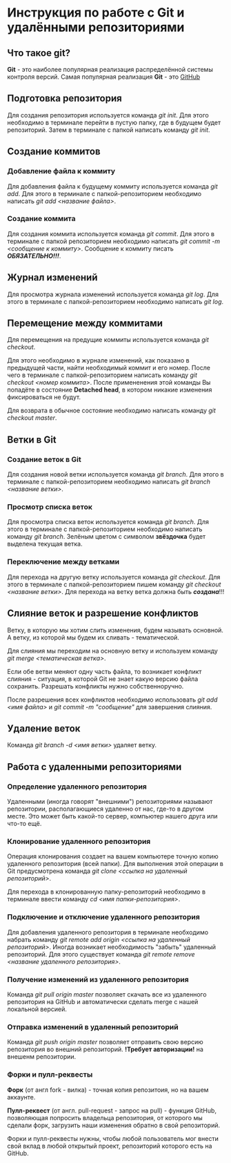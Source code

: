 # Инструкция по работе с Git и удалёнными репозиториями

## Что такое git?
**Git** - это наиболее популярная реализация распределённой системы контроля версий. Самая популярная реализация **Git** - это [GitHub](https://github.com/)

## Подготовка репозитория
Для создания репозитория используется команда *git init*. Для этого необходимо в терминале перейти в пустую папку, где в будущем будет репозиторий. Затем в терминале с папкой написать команду *git init*.

## Создание коммитов

### Добавление файла к коммиту
Для добавления файла к будущему коммиту используется команда *git add*. Для этого в терминале с папкой-репозиторием необходимо написать *git add <название файла>*.

### Создание коммита
Для создания коммита используется команда *git commit*. Для этого в терминале с папкой репозиторием необходимо написать *git commit -m <сообщение к коммиту>*. Сообщение к коммиту писать ***ОБЯЗАТЕЛЬНО!!!***.

## Журнал изменений
Для просмотра журнала изменений используется команда *git log*. Для этого в терминале с папкой-репозиторием необходимо написать *git log*.

## Перемещение между коммитами
Для перемещения на предущие коммиты используется команда *git checkout*. 

Для этого необходимо в журнале изменений, как показано в предыдущей части, найти необходимый коммит и его номер. После чего в терминале с папкой-репозиторием написать команду *git checkout <номер коммита>*. После примененения этой команды Вы попадёте в состояние **Detached head**, в котором никакие изменения фиксироваться не будут.

Для возврата в обычное состояние необходимо написать команду *git checkout master*.

## Ветки в Git

### Создание веток в Git
Для создания новой ветки используется команда *git branch*. Для этого в терминале с папкой-репозиторием необходимо написать *git branch <название ветки>*.

### Просмотр списка веток
Для просмотра списка веток используется команда *git branch*. Для этого в терминале с папкой-репозиторием необходимо написать команду *git branch*. Зелёным цветом с символом **звёздочка** будет выделена текущая ветка.

### Переключение между ветками
Для перехода на другую ветку используется команда *git checkout*. Для этого в терминале с папкой-репозиторием пишем команду *git checkout <название ветки>*. Для перехода на ветку ветка должна быть ***создана***!!!

## Слияние веток и разрешение конфликтов
Ветку, в которую мы хотим слить изменения, будем называть основной. А ветку, из которой мы будем их сливать - тематической.

Для слияния мы переходим на основную ветку и используем команду *git merge <тематическая ветка>*.

Если обе ветви меняют одну часть файла, то возникает конфликт слияния - ситуация, в которой Git не знает какую версию файла сохранить. Разрешать конфликты нужно собственноручно.

После разрешения всех конфликтов необходимо использовать *git add <имя файла>* и *git commit -m "сообщение"* для завершения слияния.

## Удаление веток
Команда *git branch -d <имя ветки>* удаляет ветку.

## Работа с удаленными репозиториями

### Определение удаленного репозитория
Удаленными (иногда говорят "внешними") репозиториями называют репозитории, располагающиеся удаленно от нас, где-то в другом месте. Это может быть какой-то сервер, компьютер нашего друга или что-то ещё.

### Клонирование удаленного репозитория
Операция клонирования создает на вашем компьютере точную копию удаленного репозитория (всей папки). Для выполнения этой операции в Git предусмотрена команда *git clone <ссылка на удаленный репозиторий>*.

Для перехода в клонированную папку-репозиторий необходимо в терминале ввести команду *cd <имя папки-репозитория>*.

### Подключение и отключение удаленного репозитория
Для добавления удаленного репозитория в терминале необходимо набрать команду *git remote add origin <ссылка на удаленный репозиторий>*.
Иногда возникает необходимость "забыть" удаленный репозиторий. Для этого существует команда *git remote remove <название удаленного репозитория>*.

### Получение изменений из удаленного репозитория
Команда *git pull origin master* позволяет скачать все из удаленного репозитория на GitHub и автоматически сделать merge с нашей локальной версией.

### Отправка изменений в удаленный репозиторий
Команда *git push origin master* позволяет отправить свою версию репозитория во внешний репозиторий. **!Требует авторизации!** на внешенм репозитории.

### Форки и пулл-реквесты
**Форк** (от англ fork - вилка) - точная копия репозитоия, но на вашем аккаунте.

**Пулл-реквест** (от англ. pull-request - запрос на pull) - функция GitHub, позволяющая попросить владельца репозитория, от которого мы сделали форк, загрузить наши изменения обратно в свой репозиторий.

Форки и пулл-реквесты нужны, чтобы любой пользователь мог внести свой вклад в любой открытый проект, репозиторий которого есть на GitHub.
